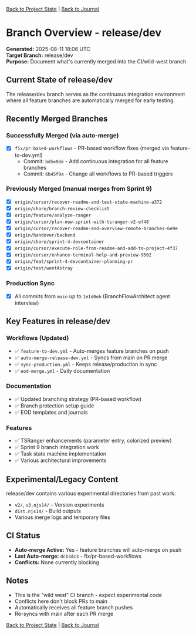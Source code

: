 [Back to Project State](./project.state.md) | [Back to Journal](../)

# Branch Overview - release/dev

**Generated:** 2025-08-11 18:06 UTC  
**Target Branch:** release/dev  
**Purpose:** Document what's currently merged into the CI/wild-west branch

## Current State of release/dev

The release/dev branch serves as the continuous integration environment where all feature branches are automatically merged for early testing.

## Recently Merged Branches

### Successfully Merged (via auto-merge)
- [x] `fix/pr-based-workflows` - PR-based workflow fixes (merged via feature-to-dev.yml)
  - Commit: `bd5e9de` - Add continuous integration for all feature branches
  - Commit: `6b45f9a` - Change all workflows to PR-based triggers

### Previously Merged (manual merges from Sprint 9)
- [x] `origin/cursor/recover-readme-and-test-state-machine-a372`
- [x] `origin/chore/branch-review-checklist`
- [x] `origin/feature/analyze-ranger`
- [x] `origin/cursor/plan-new-sprint-with-tsranger-v2-ef48`
- [x] `origin/cursor/recover-readme-and-overview-remote-branches-6e9e`
- [x] `origin/handover/backend`
- [x] `origin/chore/sprint-4-devcontainer`
- [x] `origin/cursor/execute-role-from-readme-and-add-to-project-4f37`
- [x] `origin/cursor/enhance-terminal-help-and-preview-9502`
- [x] `origin/feat/sprint-4-devcontainer-planning-pr`
- [x] `origin/test/wentAstray`

### Production Sync
- [x] All commits from `main` up to `1e1d0eb` (BranchFlowArchitect agent interview)

## Key Features in release/dev

### Workflows (Updated)
- ✅ `feature-to-dev.yml` - Auto-merges feature branches on push
- ✅ `auto-merge-release-dev.yml` - Syncs from main on PR merge
- ✅ `sync-production.yml` - Keeps release/production in sync
- ✅ `eod-merge.yml` - Daily documentation

### Documentation
- ✅ Updated branching strategy (PR-based workflow)
- ✅ Branch protection setup guide
- ✅ EOD templates and journals

### Features
- ✅ TSRanger enhancements (parameter entry, colorized preview)
- ✅ Sprint 9 branch integration work
- ✅ Task state machine implementation
- ✅ Various architectural improvements

## Experimental/Legacy Content

release/dev contains various experimental directories from past work:
- `v2/`, `v3.njs14/` - Version experiments
- `dist.njs14/` - Build outputs
- Various merge logs and temporary files

## CI Status

- **Auto-merge Active:** Yes - feature branches will auto-merge on push
- **Last Auto-merge:** `dcb3dc3` - fix/pr-based-workflows
- **Conflicts:** None currently blocking

## Notes

- This is the "wild west" CI branch - expect experimental code
- Conflicts here don't block PRs to main
- Automatically receives all feature branch pushes
- Re-syncs with main after each PR merge

[Back to Project State](./project.state.md) | [Back to Journal](../)
